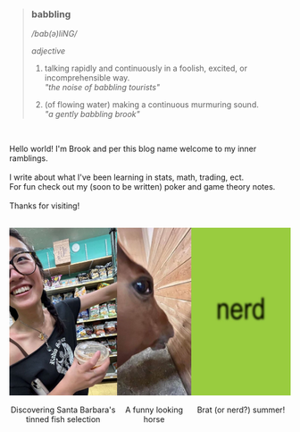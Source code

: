 > ### babbling
> */bab(ə)liNG/*
>
> *adjective*
> 
> 1. talking rapidly and continuously in a foolish, excited, or incomprehensible way.  
>    *"the noise of babbling tourists"*
> 
> 2. (of flowing water) making a continuous murmuring sound.  
>    *"a gently babbling brook"*

<br />

Hello world! I'm Brook and per this blog name welcome to my inner ramblings. <br />
<br />
I write about what I've been learning in stats, math, trading, ect. <br />
For fun check out my (soon to be written) poker and game theory notes. <br /><br />
Thanks for visiting! <br />

<br />

<div style="display: flex; justify-content: space-between;">
  <div style="text-align: center;">
    <img src="https://github.com/brookchuang1111/brookchuang1111.github.io/raw/main/images/tinned_fish11.jpg" style="width: 100%; height: 300px; object-fit: cover; object-position: top;">
    <p>Discovering Santa Barbara's tinned fish selection</p>
  </div>
  <div style="text-align: center;">
    <img src="https://github.com/brookchuang1111/brookchuang1111.github.io/raw/main/images/weird_horse.jpg" style="width: 100%; height: 300px; object-fit: cover;">
    <p>A funny looking horse</p>
  </div>
  <div style="text-align: center;">
    <img src="https://github.com/brookchuang1111/brookchuang1111.github.io/raw/main/images/charliexcx_nerd.jpg" style="width: 100%; height: 300px; object-fit: cover;">
    <p>Brat (or nerd?) summer!</p>
  </div>
</div>
